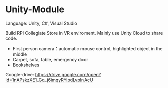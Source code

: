# Unity-Module

Language: Unity, C#, Visual Studio

Build RPI Collegiate Store in VR enviroment. Mainly use Unity Cloud to share code. 

* First person camera：automatic mouse control, highlighted object in the middle 
* Carpet, sofa, table, emergency door
* Bookshelves

Google-drive: https://drive.google.com/open?id=1nAPskzXE1_Gq_j6imqyRYipdLvplnAcU 
